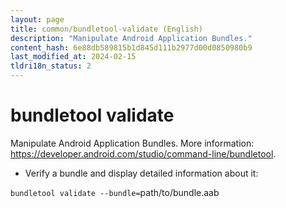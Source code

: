 ```yaml
---
layout: page
title: common/bundletool-validate (English)
description: "Manipulate Android Application Bundles."
content_hash: 6e88db589815b1d845d111b2977d00d0850980b9
last_modified_at: 2024-02-15
tldri18n_status: 2
---
```

# bundletool validate

Manipulate Android Application Bundles.
More information: <https://developer.android.com/studio/command-line/bundletool>.

- Verify a bundle and display detailed information about it:

`bundletool validate --bundle=`<span class="tldr-var badge badge-pill bg-dark-lm bg-white-dm text-white-lm text-dark-dm font-weight-bold">path/to/bundle.aab</span>

